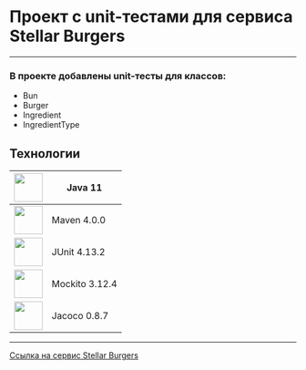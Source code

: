 # Проект с unit-тестами для сервиса Stellar Burgers

---
### В проекте добавлены unit-тесты для классов:
- Bun
- Burger
- Ingredient
- IngredientType

## Технологии

| <img height="50" src="https://proxys.io/files/blog/Java/javalogo.png" width="50"/>  | Java 11        |
|-------------------------------------------------------------------------------------|----------------|
|<img height="50" src="https://cdn.fs.teachablecdn.com/L2rtxPaRxa4am1VtNegg" width="50"/>| Maven 4.0.0    |
|<img height="50" src="https://avatars.githubusercontent.com/u/874086?s=200&amp;v=4" width="50"/>| JUnit 4.13.2   |
|<img height="50" src="https://static.javatpoint.com/tutorial/mockito/images/mockito.png" width="50"/>| Mockito 3.12.4 |
|<img height="50" src="https://avatars.githubusercontent.com/u/1939631?s=280&v=4" width="50"/>| Jacoco 0.8.7  |
---
[Ссылка на сервис Stellar Burgers](https://stellarburgers.nomoreparties.site/)